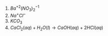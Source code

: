 1. $Ba^{+2}(NO_3)_2^{-1}$
2. $Na^{+}Cl^-$
3. $KCO_3$
4. $CaCl_2(aq)+H_2O(l)\rightarrow CaOH(aq)+2HCl(aq)$